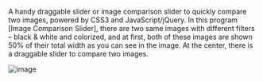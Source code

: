 A handy draggable slider or image comparison slider to quickly compare two images, powered by CSS3 and JavaScript/jQuery. In this program [Image Comparison Slider], there are two same images with different filters – black & white and colorized, and at first, both of these images are shown 50% of their total width as you can see in the image. At the center, there is a draggable slider to compare two images.

![image](https://github.com/user-attachments/assets/8df7bc1b-1aa2-48d7-8714-a6bac607d8bd)
